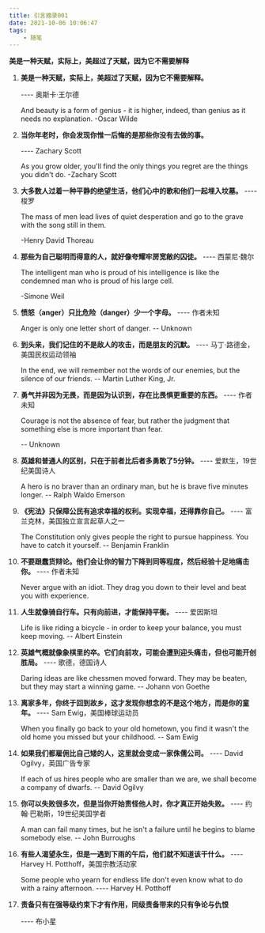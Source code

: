 ```yaml
---
title: 引言摘录001
date: 2021-10-06 10:06:47
tags:
    - 随笔
---
```

**美是一种天赋，实际上，美超过了天赋，因为它不需要解释**
<!--more-->
1. **美是一种天赋，实际上，美超过了天赋，因为它不需要解释。**	

   ---- 奥斯卡·王尔德
    
   And beauty is a form of genius - it is higher, indeed, than genius as it needs no explanation.
   -Oscar Wilde

2. **当你年老时，你会发现你惟一后悔的是那些你没有去做的事。**    

   ---- Zachary Scott

   As you grow older, you'll find the only things you regret are the things you didn't do.
   -Zachary Scott

3. **大多数人过着一种平静的绝望生活，他们心中的歌和他们一起埋入坟墓。**
   ---- 梭罗

   The mass of men lead lives of quiet desperation and go to the grave with the song still in them. 

   -Henry David Thoreau

4. **那些为自己聪明而得意的人，就好像夸耀牢房宽敞的囚徒。**
   ---- 西蒙尼·魏尔

   The intelligent man who is proud of his intelligence is like the condemned man who is proud of his large cell. 

   -Simone Weil

5. **愤怒（anger）只比危险（danger）少一个字母。**
   ---- 作者未知

   Anger is only one letter short of danger.
   -- Unknown

6. **到头来，我们记住的不是敌人的攻击，而是朋友的沉默。**
   ---- 马丁·路德金，美国民权运动领袖

   In the end, we will remember not the words of our enemies, but the silence of our friends.
   -- Martin Luther King, Jr.

7. **勇气并非因为无畏，而是因为认识到，存在比畏惧更重要的东西。**
   ---- 作者未知

   Courage is not the absence of fear, but rather the judgment that something else is more important than fear.

   -- Unknown

8. **英雄和普通人的区别，只在于前者比后者多勇敢了5分钟。**
   ---- 爱默生，19世纪美国诗人

   A hero is no braver than an ordinary man, but he is brave five minutes longer.
   -- Ralph Waldo Emerson

9. **《宪法》只保障公民有追求幸福的权利。实现幸福，还得靠你自己。**
   ---- 富兰克林，美国独立宣言起草人之一

   The Constitution only gives people the right to pursue happiness. You have to catch it yourself.
   -- Benjamin Franklin

10. **不要跟蠢货辩论。他们会让你的智力下降到同等程度，然后经验十足地痛击你。**
    ---- 作者未知

    Never argue with an idiot. They drag you down to their level and beat you with experience.

11. **人生就像骑自行车。只有向前进，才能保持平衡。**
    ---- 爱因斯坦

    Life is like riding a bicycle - in order to keep your balance, you must keep moving.
    -- Albert Einstein

12. **英雄气概就像象棋里的卒。它们向前攻，可能会遭到迎头痛击，但也可能开创胜局。**
    ---- 歌德，德国诗人

    Daring ideas are like chessmen moved forward. They may be beaten, but they may start a winning game.
    -- Johann von Goethe

13. **离家多年，你终于回到故乡，这才发现你想念的不是这个地方，而是你的童年。**
    ---- Sam Ewig，美国棒球运动员

    When you finally go back to your old hometown, you find it wasn't the old home you missed but your childhood.
    -- Sam Ewig

14. **如果我们都雇佣比自己矮的人，这里就会变成一家侏儒公司。**
    ---- David Ogilvy，英国广告专家

    If each of us hires people who are smaller than we are, we shall become a company of dwarfs.
    -- David Ogilvy

15. **你可以失败很多次，但是当你开始责怪他人时，你才真正开始失败。**
    ---- 约翰·巴勒斯，19世纪美国学者

    A man can fail many times, but he isn't a failure until he begins to blame somebody else.
    -- John Burroughs

16. **有些人渴望永生，但是一遇到下雨的午后，他们就不知道该干什么。**
    ---- Harvey H. Potthoff，美国宗教活动家

    Some people who yearn for endless life don't even know what to do with a rainy afternoon.
    ---- Harvey H. Potthoff

17. **责备只有在强等级约束下才有作用，同级责备带来的只有争论与仇恨**

    ---- 布小星

